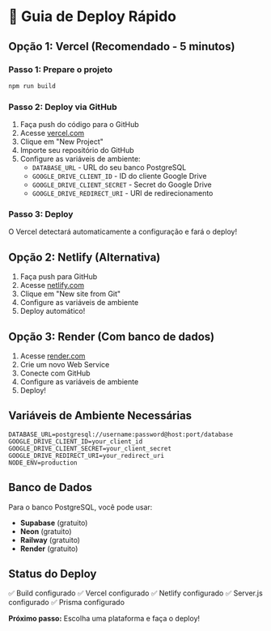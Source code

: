 # 🚀 Guia de Deploy Rápido

## Opção 1: Vercel (Recomendado - 5 minutos)

### Passo 1: Prepare o projeto
```bash
npm run build
```

### Passo 2: Deploy via GitHub
1. Faça push do código para o GitHub
2. Acesse [vercel.com](https://vercel.com)
3. Clique em "New Project"
4. Importe seu repositório do GitHub
5. Configure as variáveis de ambiente:
   - `DATABASE_URL` - URL do seu banco PostgreSQL
   - `GOOGLE_DRIVE_CLIENT_ID` - ID do cliente Google Drive
   - `GOOGLE_DRIVE_CLIENT_SECRET` - Secret do Google Drive
   - `GOOGLE_DRIVE_REDIRECT_URI` - URI de redirecionamento

### Passo 3: Deploy
O Vercel detectará automaticamente a configuração e fará o deploy!

## Opção 2: Netlify (Alternativa)

1. Faça push para GitHub
2. Acesse [netlify.com](https://netlify.com)
3. Clique em "New site from Git"
4. Configure as variáveis de ambiente
5. Deploy automático!

## Opção 3: Render (Com banco de dados)

1. Acesse [render.com](https://render.com)
2. Crie um novo Web Service
3. Conecte com GitHub
4. Configure as variáveis de ambiente
5. Deploy!

## Variáveis de Ambiente Necessárias

```env
DATABASE_URL=postgresql://username:password@host:port/database
GOOGLE_DRIVE_CLIENT_ID=your_client_id
GOOGLE_DRIVE_CLIENT_SECRET=your_client_secret
GOOGLE_DRIVE_REDIRECT_URI=your_redirect_uri
NODE_ENV=production
```

## Banco de Dados

Para o banco PostgreSQL, você pode usar:
- **Supabase** (gratuito)
- **Neon** (gratuito)
- **Railway** (gratuito)
- **Render** (gratuito)

## Status do Deploy

✅ Build configurado
✅ Vercel configurado
✅ Netlify configurado
✅ Server.js configurado
✅ Prisma configurado

**Próximo passo:** Escolha uma plataforma e faça o deploy! 